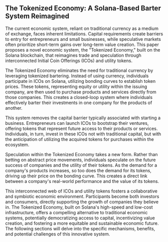 ## The Tokenized Economy: A Solana-Based Barter System Reimagined

The current economic system, reliant on traditional currency as a medium of exchange, faces inherent limitations.  Capital requirements create barriers to entry for entrepreneurs and small businesses, while speculative markets often prioritize short-term gains over long-term value creation. This paper proposes a novel economic system, the "Tokenized Economy," built on the Solana blockchain, that reimagines trade and speculation through interconnected Initial Coin Offerings (ICOs) and utility tokens.

The Tokenized Economy eliminates the need for traditional currency by leveraging tokenized bartering. Instead of using currency, individuals participate in ICOs on Solana, utilizing bonding curves to establish token prices. These tokens, representing equity or utility within the issuing company, are then used to purchase products and services directly from those companies. This creates a closed-loop system where individuals effectively barter their investments in one company for the products of another.

This system removes the capital barrier typically associated with starting a business.  Entrepreneurs can launch ICOs to bootstrap their ventures, offering tokens that represent future access to their products or services. Individuals, in turn, invest in these ICOs not with traditional capital, but with the anticipation of utilizing the acquired tokens for purchases within the ecosystem.

Speculation within the Tokenized Economy takes a new form. Rather than betting on abstract price movements, individuals speculate on the future success of companies and the utility of their tokens. As the demand for a company's products increases, so too does the demand for its tokens, driving up their price on the bonding curve. This creates a direct link between a company's real-world performance and the value of its tokens.

This interconnected web of ICOs and utility tokens fosters a collaborative and symbiotic economic environment. Participants become both investors and consumers, directly supporting the growth of companies they believe in.  The Tokenized Economy, built on Solana's high-speed and low-cost infrastructure, offers a compelling alternative to traditional economic systems, potentially democratizing access to capital, incentivizing value creation, and fostering a more equitable and sustainable economic future.  The following sections will delve into the specific mechanisms, benefits, and potential challenges of this innovative system.
